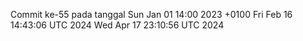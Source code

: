 Commit ke-55 pada tanggal Sun Jan 01 14:00 2023 +0100
Fri Feb 16 14:43:06 UTC 2024
Wed Apr 17 23:10:56 UTC 2024
